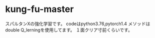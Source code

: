 # kung-fu-master
スパルタンXの強化学習です。
codeはpython3.76,pytorch1.4
メソッドはdouble Q_lerningを使用してます。
１面クリア寸前くらいです。
